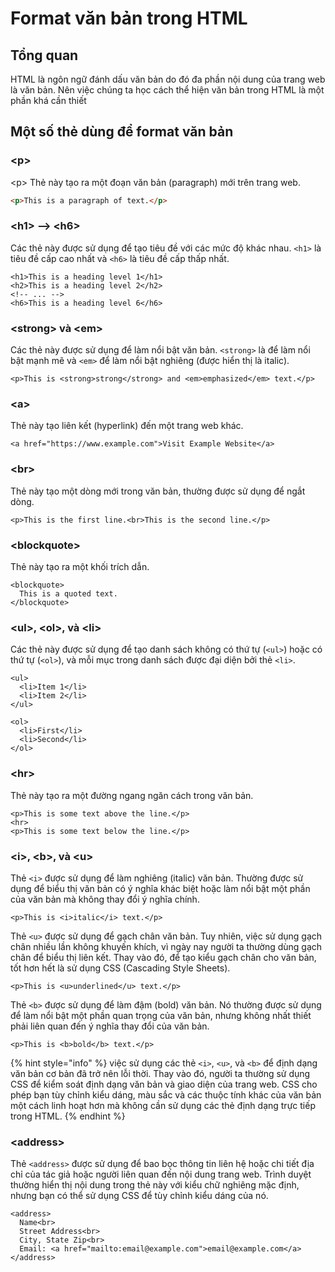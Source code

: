 # Format văn bản trong HTML

## Tổng quan <a href="#cac-the-html-can-ban" id="cac-the-html-can-ban"></a>

HTML là ngôn ngữ đánh dấu văn bản do đó đa phần nội dung của trang web là văn bản. Nên việc chúng ta học cách thể hiện văn bản trong HTML là một phần khá cần thiết

## Một số thẻ dùng để format văn bản

### \<p>

\<p> Thẻ này tạo ra một đoạn văn bản (paragraph) mới trên trang web.

```html
<p>This is a paragraph of text.</p>
```

### **\<h1> --> \<h6>**

Các thẻ này được sử dụng để tạo tiêu đề với các mức độ khác nhau. `<h1>` là tiêu đề cấp cao nhất và `<h6>` là tiêu đề cấp thấp nhất.

```markup
<h1>This is a heading level 1</h1>
<h2>This is a heading level 2</h2>
<!-- ... -->
<h6>This is a heading level 6</h6>
```

### **\<strong>** và **\<em>**

Các thẻ này được sử dụng để làm nổi bật văn bản. `<strong>` là để làm nổi bật mạnh mẽ và `<em>` để làm nổi bật nghiêng (được hiển thị là italic).

```markup
<p>This is <strong>strong</strong> and <em>emphasized</em> text.</p>
```

### **\<a>**

Thẻ này tạo liên kết (hyperlink) đến một trang web khác.

```markup
<a href="https://www.example.com">Visit Example Website</a>
```

### \<br>

Thẻ này tạo một dòng mới trong văn bản, thường được sử dụng để ngắt dòng.

```markup
<p>This is the first line.<br>This is the second line.</p>
```

### **\<blockquote>**

Thẻ này tạo ra một khối trích dẫn.

```markup
<blockquote>
  This is a quoted text.
</blockquote>
```

### **\<ul>**, **\<ol>**, và **\<li>**

Các thẻ này được sử dụng để tạo danh sách không có thứ tự (`<ul>`) hoặc có thứ tự (`<ol>`), và mỗi mục trong danh sách được đại diện bởi thẻ `<li>`.

```markup
<ul>
  <li>Item 1</li>
  <li>Item 2</li>
</ul>

<ol>
  <li>First</li>
  <li>Second</li>
</ol>
```

### \<hr>

Thẻ này tạo ra một đường ngang ngăn cách trong văn bản.

```markup
<p>This is some text above the line.</p>
<hr>
<p>This is some text below the line.</p>
```

### \<i>, \<b>, và \<u>

Thẻ `<i>` được sử dụng để làm nghiêng (italic) văn bản. Thường được sử dụng để biểu thị văn bản có ý nghĩa khác biệt hoặc làm nổi bật một phần của văn bản mà không thay đổi ý nghĩa chính.

```markup
<p>This is <i>italic</i> text.</p>
```

Thẻ `<u>` được sử dụng để gạch chân văn bản. Tuy nhiên, việc sử dụng gạch chân nhiều lần không khuyến khích, vì ngày nay người ta thường dùng gạch chân để biểu thị liên kết. Thay vào đó, để tạo kiểu gạch chân cho văn bản, tốt hơn hết là sử dụng CSS (Cascading Style Sheets).

```markup
<p>This is <u>underlined</u> text.</p>
```

Thẻ `<b>` được sử dụng để làm đậm (bold) văn bản. Nó thường được sử dụng để làm nổi bật một phần quan trọng của văn bản, nhưng không nhất thiết phải liên quan đến ý nghĩa thay đổi của văn bản.

```markup
<p>This is <b>bold</b> text.</p>
```

{% hint style="info" %}
việc sử dụng các thẻ `<i>`, `<u>`, và `<b>` để định dạng văn bản cơ bản đã trở nên lỗi thời. Thay vào đó, người ta thường sử dụng CSS để kiểm soát định dạng văn bản và giao diện của trang web. CSS cho phép bạn tùy chỉnh kiểu dáng, màu sắc và các thuộc tính khác của văn bản một cách linh hoạt hơn mà không cần sử dụng các thẻ định dạng trực tiếp trong HTML.
{% endhint %}

### **\<address>**

Thẻ `<address>` được sử dụng để bao bọc thông tin liên hệ hoặc chi tiết địa chỉ của tác giả hoặc người liên quan đến nội dung trang web. Trình duyệt thường hiển thị nội dung trong thẻ này với kiểu chữ nghiêng mặc định, nhưng bạn có thể sử dụng CSS để tùy chỉnh kiểu dáng của nó.

```markup
<address>
  Name<br>
  Street Address<br>
  City, State Zip<br>
  Email: <a href="mailto:email@example.com">email@example.com</a>
</address>
```
